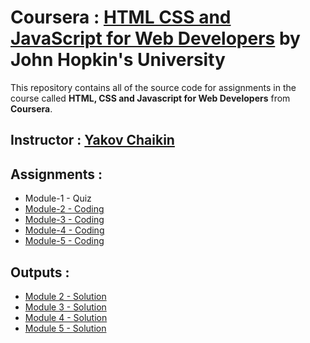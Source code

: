 # Coursera : [HTML CSS and JavaScript for Web Developers](https://www.coursera.org/learn/html-css-javascript-for-web-developers) by John Hopkin's University
This repository contains all of the source code for assignments in the course called **HTML, CSS and Javascript for Web Developers** from **Coursera**.
## **Instructor** : [Yakov Chaikin](https://www.coursera.org/instructor/yaakov-chaikin)
## **Assignments** :
- Module-1 - Quiz 
- [Module-2 - Coding](https://github.com/jhu-ep-coursera/fullstack-course4/blob/master/assignments/assignment2/Assignment-2.md)
- [Module-3 - Coding](https://github.com/jhu-ep-coursera/fullstack-course4/blob/master/assignments/assignment3/Assignment-3.md)
- [Module-4 - Coding](https://github.com/jhu-ep-coursera/fullstack-course4/blob/master/assignments/assignment4/Assignment-4.md)
- [Module-5 - Coding](https://github.com/jhu-ep-coursera/fullstack-course4/blob/master/assignments/assignment5/Assignment-5.md)

## **Outputs** :
- [Module 2 - Solution](https://taheermattur.github.io/HTML_CSS_and_JavaScript_for_Web_Developers/Assignments/Module%202%20Solution/)
- [Module 3 - Solution](https://taheermattur.github.io/HTML_CSS_and_JavaScript_for_Web_Developers/Assignments/Module%203%20Solution/)
- [Module 4 - Solution](https://taheermattur.github.io/HTML_CSS_and_JavaScript_for_Web_Developers/Assignments/Module%204%20Solution/)
- [Module 5 - Solution](https://taheermattur.github.io/HTML_CSS_and_JavaScript_for_Web_Developers/Assignments/Module%205%20Solution/#)
